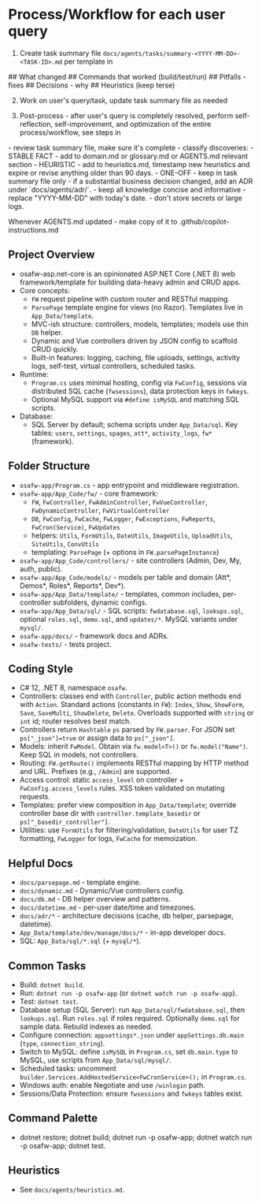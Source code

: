 <!-- AGENTS.md - Universal, Auto-Bootstrapping (v6) -->

# Process/Workflow for each user query
1. Create task summary file `docs/agents/tasks/summary-<YYYY-MM-DD>-<TASK-ID>.md` per template in
<task-summary-template>
## What changed
## Commands that worked (build/test/run)
## Pitfalls - fixes
## Decisions - why
## Heuristics (keep terse)
</task-summary-template>

2. Work on user's query/task, update task summary file as needed

3. Post-process - after user's query is completely resolved, perform self-reflection, self-improvement, and optimization of the entire process/workflow, see steps in <post-process>
<post-process>
- review task summary file, make sure it's complete
- classify discoveries:
  - STABLE FACT - add to domain.md or glossary.md or AGENTS.md relevant section
  - HEURISTIC - add to heuristics.md, timestamp new heuristics and expire or revise anything older than 90 days.
  - ONE-OFF - keep in task summary file only
- if a substantial business decision changed, add an ADR under `docs/agents/adr/`.
- keep all knowledge concise and informative
- replace "YYYY-MM-DD" with today's date.
- don't store secrets or large logs.
</post-process>

Whenever AGENTS.md updated - make copy of it to .github/copilot-instructions.md

## Project Overview
- osafw-asp.net-core is an opinionated ASP.NET Core (.NET 8) web framework/template for building data-heavy admin and CRUD apps.
- Core concepts:
  - `FW` request pipeline with custom router and RESTful mapping.
  - `ParsePage` template engine for views (no Razor). Templates live in `App_Data/template`.
  - MVC-ish structure: controllers, models, templates; models use thin `DB` helper.
  - Dynamic and Vue controllers driven by JSON config to scaffold CRUD quickly.
  - Built-in features: logging, caching, file uploads, settings, activity logs, self-test, virtual controllers, scheduled tasks.
- Runtime:
  - `Program.cs` uses minimal hosting, config via `FwConfig`, sessions via distributed SQL cache (`fwsessions`), data protection keys in `fwkeys`.
  - Optional MySQL support via `#define isMySQL` and matching SQL scripts.
- Database:
  - SQL Server by default; schema scripts under `App_Data/sql`. Key tables: `users`, `settings`, `spages`, `att*`, `activity_logs`, `fw*` (framework).

## Folder Structure
- `osafw-app/Program.cs` - app entrypoint and middleware registration.
- `osafw-app/App_Code/fw/` - core framework:
  - `FW`, `FwController`, `FwAdminController`, `FwVueController`, `FwDynamicController`, `FwVirtualController`
  - `DB`, `FwConfig`, `FwCache`, `FwLogger`, `FwExceptions`, `FwReports`, `FwCron(Service)`, `FwUpdates`
  - helpers: `Utils`, `FormUtils`, `DateUtils`, `ImageUtils`, `UploadUtils`, `SiteUtils`, `ConvUtils`
  - templating: `ParsePage` (+ options in `FW.parsePageInstance`)
- `osafw-app/App_Code/controllers/` - site controllers (Admin, Dev, My, auth, public).
- `osafw-app/App_Code/models/` - models per table and domain (Att*, Demos*, Roles*, Reports*, Dev*).
- `osafw-app/App_Data/template/` - templates, common includes, per-controller subfolders, dynamic configs.
- `osafw-app/App_Data/sql/` - SQL scripts: `fwdatabase.sql`, `lookups.sql`, optional `roles.sql`, `demo.sql`, and `updates/*`. MySQL variants under `mysql/`.
- `osafw-app/docs/` - framework docs and ADRs.
- `osafw-tests/` - tests project.

## Coding Style
- C# 12, .NET 8, namespace `osafw`.
- Controllers: classes end with `Controller`, public action methods end with `Action`. Standard actions (constants in `FW`): `Index`, `Show`, `ShowForm`, `Save`, `SaveMulti`, `ShowDelete`, `Delete`. Overloads supported with `string` or `int` id; router resolves best match.
- Controllers return `Hashtable` `ps` parsed by `FW.parser`. For JSON set `ps["_json"]=true` or assign data to `ps["_json"]`.
- Models: inherit `FwModel`. Obtain via `fw.model<T>()` or `fw.model("Name")`. Keep SQL in models, not controllers.
- Routing: `FW.getRoute()` implements RESTful mapping by HTTP method and URL. Prefixes (e.g., `/Admin`) are supported.
- Access control: static `access_level` on controller + `FwConfig.access_levels` rules. XSS token validated on mutating requests.
- Templates: prefer view composition in `App_Data/template`; override controller base dir with `controller.template_basedir` or `ps["_basedir_controller"]`.
- Utilities: use `FormUtils` for filtering/validation, `DateUtils` for user TZ formatting, `FwLogger` for logs, `FwCache` for memoization.

## Helpful Docs
- `docs/parsepage.md` - template engine.
- `docs/dynamic.md` - Dynamic/Vue controllers config.
- `docs/db.md` - DB helper overview and patterns.
- `docs/datetime.md` - per-user date/time and timezones.
- `docs/adr/*` - architecture decisions (cache, db helper, parsepage, datetime).
- `App_Data/template/dev/manage/docs/*` - in-app developer docs.
- SQL: `App_Data/sql/*.sql` (+ `mysql/*`).

## Common Tasks
- Build: `dotnet build`.
- Run: `dotnet run -p osafw-app` (or `dotnet watch run -p osafw-app`).
- Test: `dotnet test`.
- Database setup (SQL Server): run `App_Data/sql/fwdatabase.sql`, then `lookups.sql`. Run `roles.sql` if roles required. Optionally `demo.sql` for sample data. Rebuild indexes as needed.
- Configure connection: `appsettings*.json` under `appSettings.db.main` (`type`, `connection_string`).
- Switch to MySQL: define `isMySQL` in `Program.cs`, set `db.main.type` to MySQL, use scripts from `App_Data/sql/mysql/`.
- Scheduled tasks: uncomment `builder.Services.AddHostedService<FwCronService>();` in `Program.cs`.
- Windows auth: enable Negotiate and use `/winlogin` path.
- Sessions/Data Protection: ensure `fwsessions` and `fwkeys` tables exist.

## Command Palette
- dotnet restore; dotnet build; dotnet run -p osafw-app; dotnet watch run -p osafw-app; dotnet test.

## Heuristics
- See `docs/agents/heuristics.md`.